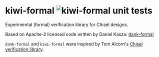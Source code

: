 # kiwi-formal ![kiwi-formal unit tests](https://github.com/ekiwi/kiwi-formal/workflows/kiwi-formal%20unit%20tests/badge.svg?branch=main)

Experimental (formal) verification library for Chisel designs.

Based on Apache-2 licensed code written by Daniel Kasza:
[dank-formal](https://github.com/danielkasza/dank-formal/)

`dank-formal` and `kiwi-formal` were inspired by
Tom Alcorn's [Chisel verification library](https://github.com/tdb-alcorn/chisel-formal).
